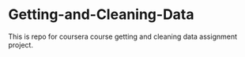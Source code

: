 # Getting-and-Cleaning-Data
This is repo for coursera course getting and cleaning data assignment project.
